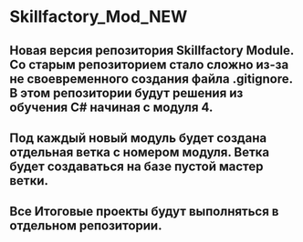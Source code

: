 # Skillfactory_Mod_NEW
## Новая версия репозитория Skillfactory Module. Со старым репозиторием стало сложно из-за не своевременного создания файла .gitignore. В этом репозитории будут решения из обучения С# начиная с модуля 4.
## Под каждый новый модуль будет создана отдельная ветка с номером модуля. Ветка будет создаваться на базе пустой мастер ветки.
## Все Итоговые проекты будут выполняться в отдельном репозитории.
